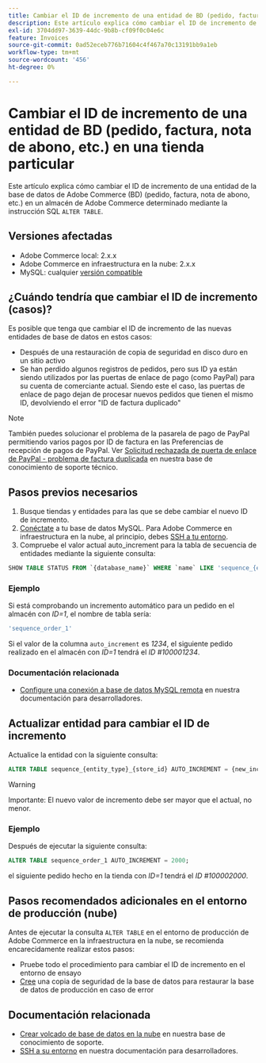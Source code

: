 ```yaml
---
title: Cambiar el ID de incremento de una entidad de BD (pedido, factura, nota de abono, etc.) en una tienda particular
description: Este artículo explica cómo cambiar el ID de incremento de una entidad de la base de datos de Adobe Commerce (BD) (pedido, factura, nota de abono, etc.) en un almacén de Adobe Commerce particular utilizando la instrucción SQL ALTER TABLE.
exl-id: 3704dd97-3639-44dc-9b8b-cf09f0c04e6c
feature: Invoices
source-git-commit: 0ad52eceb776b71604c4f467a70c13191bb9a1eb
workflow-type: tm+mt
source-wordcount: '456'
ht-degree: 0%

---
```


# Cambiar el ID de incremento de una entidad de BD (pedido, factura, nota de abono, etc.) en una tienda particular

Este artículo explica cómo cambiar el ID de incremento de una entidad de la base de datos de Adobe Commerce (BD) (pedido, factura, nota de abono, etc.) en un almacén de Adobe Commerce determinado mediante la instrucción SQL `ALTER TABLE`.

## Versiones afectadas

* Adobe Commerce local: 2.x.x
* Adobe Commerce en infraestructura en la nube: 2.x.x
* MySQL: cualquier [versión compatible](https://devdocs.magento.com/guides/v2.2/install-gde/system-requirements-tech.html#database)

## ¿Cuándo tendría que cambiar el ID de incremento (casos)?

Es posible que tenga que cambiar el ID de incremento de las nuevas entidades de base de datos en estos casos:

* Después de una restauración de copia de seguridad en disco duro en un sitio activo
* Se han perdido algunos registros de pedidos, pero sus ID ya están siendo utilizados por las puertas de enlace de pago (como PayPal) para su cuenta de comerciante actual. Siendo este el caso, las puertas de enlace de pago dejan de procesar nuevos pedidos que tienen el mismo ID, devolviendo el error &quot;ID de factura duplicado&quot;

>[!NOTE]
>
>También puedes solucionar el problema de la pasarela de pago de PayPal permitiendo varios pagos por ID de factura en las Preferencias de recepción de pagos de PayPal. Ver [Solicitud rechazada de puerta de enlace de PayPal - problema de factura duplicada](/help/troubleshooting/payments/paypal-gateway-rejected-request-duplicate-invoice-issue.md) en nuestra base de conocimiento de soporte técnico.

## Pasos previos necesarios

1. Busque tiendas y entidades para las que se debe cambiar el nuevo ID de incremento.
1. [Conéctate](https://devdocs.magento.com/guides/v2.2/install-gde/prereq/mysql_remote.html) a tu base de datos MySQL. Para Adobe Commerce en infraestructura en la nube, al principio, debes [SSH a tu entorno](https://experienceleague.adobe.com/docs/commerce-cloud-service/user-guide/develop/secure-connections.html).
1. Compruebe el valor actual auto\_increment para la tabla de secuencia de entidades mediante la siguiente consulta:

```sql
SHOW TABLE STATUS FROM `{database_name}` WHERE `name` LIKE 'sequence_{entity_type}_{store_id}';
```

### Ejemplo

Si está comprobando un incremento automático para un pedido en el almacén con *ID=1*, el nombre de tabla sería:

```sql
'sequence_order_1'
```

Si el valor de la columna `auto_increment` es *1234*, el siguiente pedido realizado en el almacén con *ID=1* tendrá el *ID \#100001234*.

### Documentación relacionada

* [Configure una conexión a base de datos MySQL remota](https://devdocs.magento.com/guides/v2.2/install-gde/prereq/mysql_remote.html) en nuestra documentación para desarrolladores.

## Actualizar entidad para cambiar el ID de incremento

Actualice la entidad con la siguiente consulta:

```sql
ALTER TABLE sequence_{entity_type}_{store_id} AUTO_INCREMENT = {new_increment_value};
```

>[!WARNING]
>
>Importante: El nuevo valor de incremento debe ser mayor que el actual, no menor.

### Ejemplo

Después de ejecutar la siguiente consulta:

```sql
ALTER TABLE sequence_order_1 AUTO_INCREMENT = 2000;
```

el siguiente pedido hecho en la tienda con *ID=1* tendrá el *ID \#100002000*.

## Pasos recomendados adicionales en el entorno de producción (nube)

Antes de ejecutar la consulta `ALTER TABLE` en el entorno de producción de Adobe Commerce en la infraestructura en la nube, se recomienda encarecidamente realizar estos pasos:

* Pruebe todo el procedimiento para cambiar el ID de incremento en el entorno de ensayo
* [Cree](/help/how-to/general/create-database-dump-on-cloud.md) una copia de seguridad de la base de datos para restaurar la base de datos de producción en caso de error

## Documentación relacionada

* [Crear volcado de base de datos en la nube](/help/how-to/general/create-database-dump-on-cloud.md) en nuestra base de conocimiento de soporte.
* [SSH a su entorno](https://experienceleague.adobe.com/docs/commerce-cloud-service/user-guide/develop/secure-connections.html) en nuestra documentación para desarrolladores.
